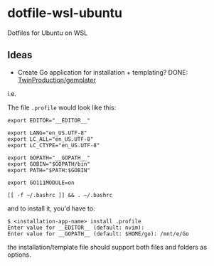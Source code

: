# dotfile-wsl-ubuntu

Dotfiles for Ubuntu on WSL

## Ideas

- Create Go application for installation + templating? DONE: [TwinProduction/gemplater](https://github.com/TwinProduction/gemplater) 


i.e.

The file `.profile` would look like this:
```
export EDITOR="__EDITOR__"

export LANG="en_US.UTF-8"
export LC_ALL="en_US.UTF-8"
export LC_CTYPE="en_US.UTF-8"

export GOPATH="__GOPATH__"
export GOBIN="$GOPATH/bin"
export PATH="$PATH:$GOBIN"

export GO111MODULE=on

[[ -f ~/.bashrc ]] && . ~/.bashrc
```

and to install it, you'd have to:

```
$ <installation-app-name> install .profile
Enter value for __EDITOR__ (default: nvim): 
Enter value for __GOPATH__ (default: $HOME/go): /mnt/e/Go
```

the installation/template file should support both files and folders as options.

